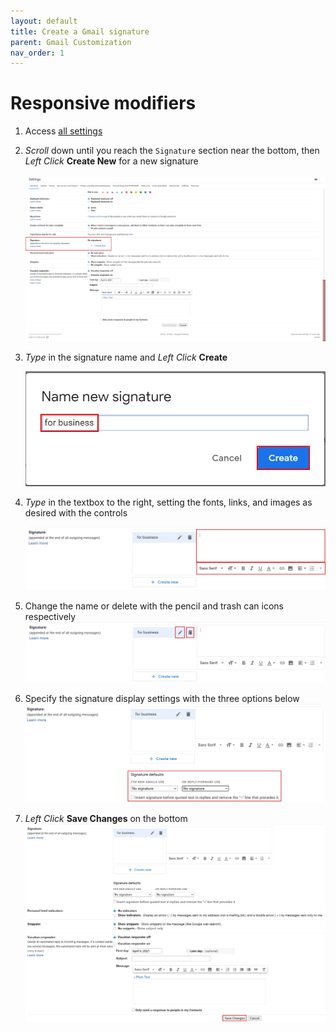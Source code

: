 ```yaml
---
layout: default
title: Create a Gmail signature
parent: Gmail Customization
nav_order: 1
---
```


# Responsive modifiers

1. Access [all settings](https://joonior-programmer.github.io/Gmail_Docs/docs/basics)

2. *Scroll* down until you reach the ```Signature``` section near the bottom, then *Left Click* **Create New** for a new signature

    <img src = "https://github.com/Joonior-Programmer/Gmail_Docs/blob/master/assets/images/CreateAGmailSignature/Signature_section.png?raw=true">


3. *Type* in the signature name and *Left Click* **Create**

    <img src = "https://github.com/Joonior-Programmer/Gmail_Docs/blob/master/assets/images/CreateAGmailSignature/Name_new_signature.png?raw=true">

4. *Type* in the textbox to the right, setting the fonts, links, and images as desired with the controls

    <img src = "https://github.com/Joonior-Programmer/Gmail_Docs/blob/master/assets/images/CreateAGmailSignature/Type_signature.png?raw=true">

5. Change the name or delete with the pencil and trash can icons respectively
    <img src = "https://github.com/Joonior-Programmer/Gmail_Docs/blob/master/assets/images/CreateAGmailSignature/Manage_signature.png?raw=true">

6. Specify the signature display settings with the three options below
    <img src = "https://github.com/Joonior-Programmer/Gmail_Docs/blob/master/assets/images/CreateAGmailSignature/Choose_default_signature.png?raw=true">

7. *Left Click* **Save Changes** on the bottom
    <img src = "https://github.com/Joonior-Programmer/Gmail_Docs/blob/master/assets/images/CreateAGmailSignature/Save_changes.png?raw=true">